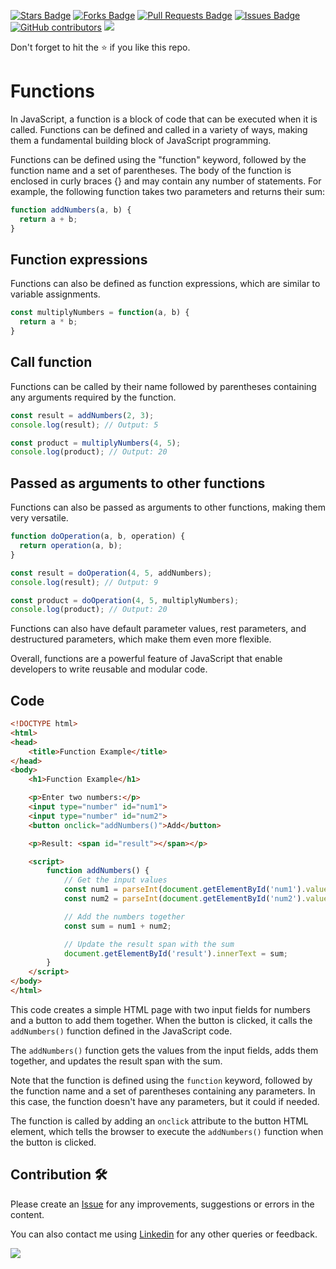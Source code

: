 <a href="https://github.com/drshahizan/learn-php/stargazers"><img src="https://img.shields.io/github/stars/drshahizan/learn-php" alt="Stars Badge"/></a>
<a href="https://github.com/drshahizan/learn-php/network/members"><img src="https://img.shields.io/github/forks/drshahizan/learn-php" alt="Forks Badge"/></a>
<a href="https://github.com/drshahizan/learn-php/pulls"><img src="https://img.shields.io/github/issues-pr/drshahizan/learn-php" alt="Pull Requests Badge"/></a>
<a href="https://github.com/drshahizan/learn-php/issues"><img src="https://img.shields.io/github/issues/drshahizan/learn-php" alt="Issues Badge"/></a>
<a href="https://github.com/drshahizan/learn-php/graphs/contributors"><img alt="GitHub contributors" src="https://img.shields.io/github/contributors/drshahizan/learn-php?color=2b9348"></a>
![](https://visitor-badge.glitch.me/badge?page_id=drshahizan/learn-php)

Don't forget to hit the :star: if you like this repo.

# Functions

In JavaScript, a function is a block of code that can be executed when it is called. Functions can be defined and called in a variety of ways, making them a fundamental building block of JavaScript programming.

Functions can be defined using the "function" keyword, followed by the function name and a set of parentheses. The body of the function is enclosed in curly braces {} and may contain any number of statements. For example, the following function takes two parameters and returns their sum:

```javascript
function addNumbers(a, b) {
  return a + b;
}
```
## Function expressions
Functions can also be defined as function expressions, which are similar to variable assignments. 

```javascript
const multiplyNumbers = function(a, b) {
  return a * b;
}
```
## Call function 
Functions can be called by their name followed by parentheses containing any arguments required by the function. 

```javascript
const result = addNumbers(2, 3);
console.log(result); // Output: 5

const product = multiplyNumbers(4, 5);
console.log(product); // Output: 20
```
## Passed as arguments to other functions
Functions can also be passed as arguments to other functions, making them very versatile. 

```javascript
function doOperation(a, b, operation) {
  return operation(a, b);
}

const result = doOperation(4, 5, addNumbers);
console.log(result); // Output: 9

const product = doOperation(4, 5, multiplyNumbers);
console.log(product); // Output: 20
```

Functions can also have default parameter values, rest parameters, and destructured parameters, which make them even more flexible.

Overall, functions are a powerful feature of JavaScript that enable developers to write reusable and modular code.

## Code

```html
<!DOCTYPE html>
<html>
<head>
	<title>Function Example</title>
</head>
<body>
	<h1>Function Example</h1>

	<p>Enter two numbers:</p>
	<input type="number" id="num1">
	<input type="number" id="num2">
	<button onclick="addNumbers()">Add</button>

	<p>Result: <span id="result"></span></p>

	<script>
		function addNumbers() {
			// Get the input values
			const num1 = parseInt(document.getElementById('num1').value);
			const num2 = parseInt(document.getElementById('num2').value);

			// Add the numbers together
			const sum = num1 + num2;

			// Update the result span with the sum
			document.getElementById('result').innerText = sum;
		}
	</script>
</body>
</html>
```

This code creates a simple HTML page with two input fields for numbers and a button to add them together. When the button is clicked, it calls the `addNumbers()` function defined in the JavaScript code. 

The `addNumbers()` function gets the values from the input fields, adds them together, and updates the result span with the sum. 

Note that the function is defined using the `function` keyword, followed by the function name and a set of parentheses containing any parameters. In this case, the function doesn't have any parameters, but it could if needed. 

The function is called by adding an `onclick` attribute to the button HTML element, which tells the browser to execute the `addNumbers()` function when the button is clicked.

## Contribution 🛠️
Please create an [Issue](https://github.com/drshahizan/learn-php/issues) for any improvements, suggestions or errors in the content.

You can also contact me using [Linkedin](https://www.linkedin.com/in/drshahizan/) for any other queries or feedback.

![](https://visitor-badge.glitch.me/badge?page_id=drshahizan)
